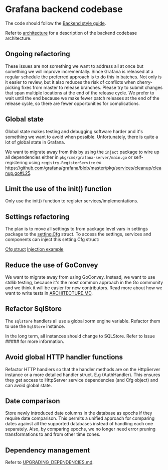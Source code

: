 # Grafana backend codebase

The code should follow the [Backend style guide](/contribute/style-guides/backend.md).

Refer to [architecture](ARCHITECTURE.md) for a description of the backend codebase architecture.

## Ongoing refactoring

These issues are not something we want to address all at once but something we will improve incrementally. Since Grafana is released at a regular schedule the preferred approach is to do this in batches. Not only is it easier to review, but it also reduces the risk of conflicts when cherry-picking fixes from master to release branches. Please try to submit changes that span multiple locations at the end of the release cycle. We prefer to wait until the end because we make fewer patch releases at the end of the release cycle, so there are fewer opportunities for complications.

## Global state

Global state makes testing and debugging software harder and it's something we want to avoid when possible. Unfortunately, there is quite a lot of global state in Grafana. 

We want to migrate away from this by using the `inject` package to wire up all dependencies either in `pkg/cmd/grafana-server/main.go` or self-registering using `registry.RegisterService` ex https://github.com/grafana/grafana/blob/master/pkg/services/cleanup/cleanup.go#L25.

## Limit the use of the init() function

Only use the init() function to register services/implementations.

## Settings refactoring

The plan is to move all settings to from package level vars in settings package to the [setting.Cfg](https://github.com/grafana/grafana/blob/df917663e6f358a076ed3daa9b199412e95c11f4/pkg/setting/setting.go#L210) struct. To access the settings, services and components can inject this setting.Cfg struct:

[Cfg struct](https://github.com/grafana/grafana/blob/df917663e6f358a076ed3daa9b199412e95c11f4/pkg/setting/setting.go#L210)
[Injection example](https://github.com/grafana/grafana/blob/df917663e6f358a076ed3daa9b199412e95c11f4/pkg/services/cleanup/cleanup.go#L20)

## Reduce the use of GoConvey

We want to migrate away from using GoConvey. Instead, we want to use stdlib testing, because it's the most common approach in the Go community and we think it will be easier for new contributors. Read more about how we want to write tests in [ARCHITECTURE.MD](ARCHITECTURE.md#Testing).

## Refactor SqlStore

The `sqlstore` handlers all use a global xorm engine variable. Refactor them to use the `SqlStore` instance.

In the long term, all instances should change to SQLStore. Refer to Issue ##### for more information.

## Avoid global HTTP handler functions

Refactor HTTP handlers so that the handler methods are on the HttpServer instance or a more detailed handler struct. E.g (AuthHandler). This ensures they get access to HttpServer service dependencies (and Cfg object) and can avoid global state.

## Date comparison

Store newly introduced date columns in the database as epochs if they require date comparison. This permits a unified approach for comparing dates against all the supported databases instead of handling each one separately. Also, by comparing epochs, we no longer need error pruning transformations to and from other time zones.

## Dependency management

Refer to [UPGRADING_DEPENDENCIES.md](https://github.com/grafana/grafana/blob/master/UPGRADING_DEPENDENCIES.md).
